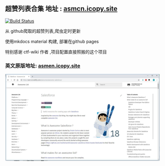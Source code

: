 
## 超赞列表合集 地址 : [asmcn.icopy.site](https://asmcn.icopy.site)

[![Build Status](https://travis-ci.org/icopy-site/asm-cn.svg?branch=master)](https://travis-ci.org/icopy-site/asm-en)

从 github爬取的超赞列表,爬虫定时更新

使用mkdocs material 构建, 部署在github pages

特别感谢 ctf-wiki 作者 ,项目配置直接照搬的这个项目

### 英文原版地址: [asmen.icopy.site](https://asmen.icopy.site) 

![show case](showcase.jpg)
